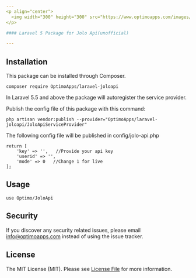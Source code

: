 ```yaml
---
<p align="center">
  <img width="300" height="300" src="https://www.optimoapps.com/images/laravel_jolo_api.png">
</p>

#### Laravel 5 Package for Jolo Api(unofficial)

---
```


## Installation

This package can be installed through Composer.

    composer require OptimoApps/laravel-joloapi
    
In Laravel 5.5 and above the package will autoregister the service provider.

Publish the config file of this package with this command:

    php artisan vendor:publish --provider="OptimoApps/laravel-joloapi/JoloApiServiceProvider"
    
The following config file will be published in config/jolo-api.php

    return [
        'key' => '',   //Provide your api key
        'userid' => '',
        'mode' => 0   //Change 1 for live
    ];
    
## Usage
    use Optimo/JoloApi
    
## Security
If you discover any security related issues, please email info@optimoapps.com instead of using the issue tracker.     

## License
The MIT License (MIT). Please see [License File](https://github.com/OptimoApps/laravel-joloapi/blob/master/LICENSE.md) for more information.       
